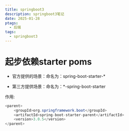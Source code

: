 ```yaml
---
title: springboot3
description: springboot3笔记
date: 2025-01-28
ptags:
  - 后端
tags:
  - springboot3
---
```

# 起步依赖starter poms

- 官方提供的场景：命名为：spring-boot-starter-*

- 第三方提供场景：命名为：*-spring-boot-starter

作用:

```java
<parent>
    <groupId>org.springframework.boot</groupId>
    <artifactId>spring-boot-starter-parent</artifactId>
    <version>3.0.5</version>
</parent>
```
